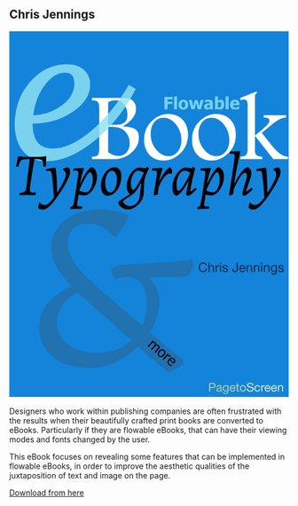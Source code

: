 ## Chris Jennings

![Cover image](../../media/typography4eBooks.jpg)

Designers who work within publishing companies are often frustrated with the results when their beautifully crafted print books are converted to eBooks. Particularly if they are flowable eBooks, that can have their viewing modes and fonts changed by the user.

This eBook focuses on revealing some features that can be implemented in flowable eBooks, in order to improve the aesthetic qualities of the juxtaposition of text and image on the page.

[Download from here](https://books.apple.com/gb/book/ebook-typography/id559791340)